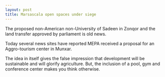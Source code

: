 ```yaml
---
layout: post
title: Marsascala open spaces under siege
---
```


The proposed non-American non-University of Sadeen in Zonqor and the land transfer approved by parliament is old news.

Today several news sites have reported MEPA received a proposal for an Aggro-tourism center in Munxar.

The idea in itself gives the false impression that development will be sustainable and will glorify agriculture. But, 
the inclusion of a pool, gym and conference center makes you think otherwise.
